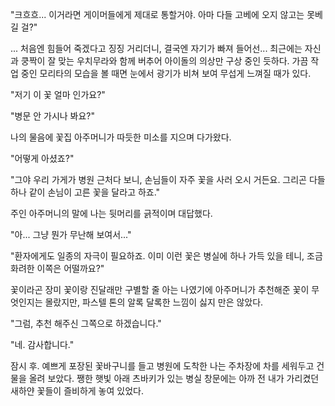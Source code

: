 "크흐흐... 이거라면 게이머들에게 제대로 통할거야. 아마 다들 고베에 오지 않고는 못베길 걸?" 

... 처음엔 힘들어 죽겠다고 징징 거리더니, 결국엔 자기가 빠져 들어선... 
최근에는 자신과 쿵짝이 잘 맞는 우치무라와 함께 버추어 아이돌의 의상만 구상 중인 듯하다. 가끔 작업 중인 모리타의 모습을 볼 때면 눈에서 광기가 비쳐 보여 무섭게 느껴질 때가 있다. 

"저기 이 꽃 얼마 인가요?" 

"병문 안 가시나 봐요?" 

나의 물음에 꽃집 아주머니가 따듯한 미소를 지으며 다가왔다. 

"어떻게 아셨죠?" 

"그야 우리 가게가 병원 근처다 보니, 손님들이 자주 꽃을 사러 오시 거든요. 그리곤 다들 하나 같이 손님이 고른 꽃을 달라고 하죠." 

주인 아주머니의 말에 나는 뒷머리를 긁적이며 대답했다. 

"아... 그냥 뭔가 무난해 보여서..." 

"환자에게도 일종의 자극이 필요하죠. 이미 이런 꽃은 병실에 하나 가득 있을 테니, 조금 화려한 이쪽은 어떨까요?" 

꽃이라곤 장미 꽃이랑 진달래만 구별할 줄 아는 나였기에 아주머니가 추천해준 꽃이 무엇인지는 몰랐지만, 파스텔 톤의 알록 달록한 느낌이 싫지 만은 않았다. 

"그럼, 추천 해주신 그쪽으로 하겠습니다." 

"네. 감사합니다." 

잠시 후. 예쁘게 포장된 꽃바구니를 들고 병원에 도착한 나는 주차장에 차를 세워두고 건물을 올려 보았다. 
쨍한 햇빛 아래 츠바키가 있는 병실 창문에는 아까 전 내가 가리켰던 새하얀 꽃들이 즐비하게 놓여 있었다. 